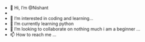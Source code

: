- 👋 Hi, I’m @Nishant
- 
- 👀 I’m interested in coding and learning...
- 🌱 I’m currently learning python
- 💞️ I’m looking to collaborate on nothing much i am a beginner
...
- 📫 How to reach me ...

<!---
Nishaaannnttt/Nishaaannnttt is a ✨ special ✨ repository because its `README.md` (this file) appears on your GitHub profile.
You can click the Preview link to take a look at your changes.
--->
